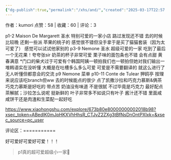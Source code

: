 ```yaml
---
{"dg-publish":true,"permalink":"/xhs/and/","created":"2025-03-17T22:57:40.942+08:00","updated":"2025-03-17T22:57:40.942+08:00"}
---
```


作者：kumori
点赞：58   |   收藏：60   |   评论：3

p1-2 Maison De Margarett 圣水
特别可爱的一家小店 路过发现还不错 去的时候比较晚 还剩一些派 苹果的桃子的 感觉很不错但没手拿于是买了猫猫套装（因为太可爱了） 感觉可以试试他家别的
p3-9 Nemone 圣水
超级可爱的一家 吃到了最后一个无花果！夸夸张sir 奶茶的杯子非常可爱 栗子味的面包条也不错 会有点甜 黄春满意
*门口的柴犬过于可爱有个韩国阿姨一顿拍我们也一顿拍但她对我们输出一堆韩语实在没听懂 大概是在吐槽多么多么可爱 可爱是不需要翻译的 就这么进行了无人听懂但都意会的交流
p9 Nemone 菜单
p10-11 Conte de Tulear 狎鸥亭
按理来说应该吃branch但ww 去的时候能点的很少 点了凯撒沙拉和巧克力慕斯&俩茶 巧克力慕斯是好吃的 带点苦 奶油没有味道 不是很腻 不过毕竟是巧克力 最好配点茶解腻；沙拉怎么说呢 挺新鲜的 叶子非常多不如说只有叶子 酱汁还不错 里面咸咸饼干还是肉渣和生菜配一起好吃

https://www.xiaohongshu.com/explore/673b80e80000000002018b98?xsec_token=ABedlK0mJpHKXVhHhsR_CTJvZ2ZXg3tBfNsDnOntPXlxk=&xsec_source=pc_user

评论区：===========

好可爱好可爱好可爱！！！

> p1真的超可爱超级小一家🥺